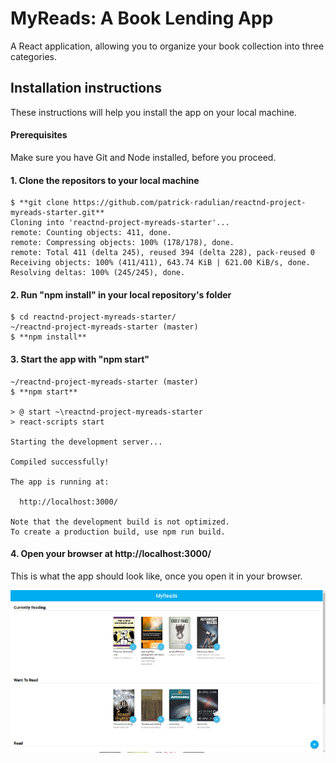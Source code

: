 # MyReads: A Book Lending App

A React application, allowing you to organize your book collection into three categories.

## Installation instructions

These instructions will help you install the app on your local machine.

#### Prerequisites

Make sure you have Git and Node installed, before you proceed.

#### 1. Clone the repositors to your local machine

```
$ **git clone https://github.com/patrick-radulian/reactnd-project-myreads-starter.git**
Cloning into 'reactnd-project-myreads-starter'...
remote: Counting objects: 411, done.
remote: Compressing objects: 100% (178/178), done.
remote: Total 411 (delta 245), reused 394 (delta 228), pack-reused 0
Receiving objects: 100% (411/411), 643.74 KiB | 621.00 KiB/s, done.
Resolving deltas: 100% (245/245), done.
```

#### 2. Run "npm install" in your local repository's folder

```
$ cd reactnd-project-myreads-starter/
~/reactnd-project-myreads-starter (master)
$ **npm install**
```

#### 3. Start the app with "npm start"

```
~/reactnd-project-myreads-starter (master)
$ **npm start**

> @ start ~\reactnd-project-myreads-starter
> react-scripts start

Starting the development server...

Compiled successfully!

The app is running at:

  http://localhost:3000/

Note that the development build is not optimized.
To create a production build, use npm run build.
```

#### 4. Open your browser at http://localhost:3000/

This is what the app should look like, once you open it in your browser.

![App preview](https://github.com/patrick-radulian/reactnd-project-myreads-starter/blob/master/public/preview.png "My-Reads App")